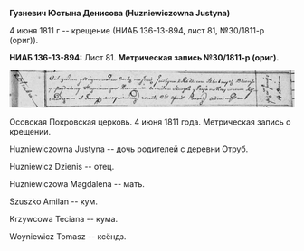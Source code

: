 **Гузневич Юстына Денисова (Huzniewiczowna Justyna)**

4 июня 1811 г -- крещение (НИАБ 136-13-894, лист 81, №30/1811-р (ориг)).

**НИАБ 136-13-894:** Лист 81. **Метрическая запись №30/1811-р (ориг).**

![](./media/8b5f5c62d6039454e0bd3e811053e8e4549ab389.png)

Осовская Покровская церковь. 4 июня 1811 года. Метрическая запись о
крещении.

Huzniewiczowna Justyna -- дочь родителей с деревни Отруб.

Huzniewicz Dzienis -- отец.

Huzniewiczowa Magdalena -- мать.

Szuszko Amilan -- кум.

Krzywcowa Teciana -- кума.

Woyniewicz Tomasz -- ксёндз.
